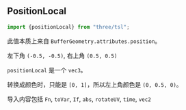 ## PositionLocal

```js
import {positionLocal} from "three/tsl";
```

此值本质上来自 `BufferGeometry.attributes.position`。

左下角 `(-0.5, -0.5)`, 右上角 `(0.5, 0.5)`

`positionLocal` 是一个 `vec3`。

转换成颜色时，只能是 `[0, 1]`，所以左上角颜色是 `(0, 0.5, 0)`。

导入内容包括 `Fn`, `toVar`, `If`, `abs`, `rotateUV`, `time`, `vec2`
